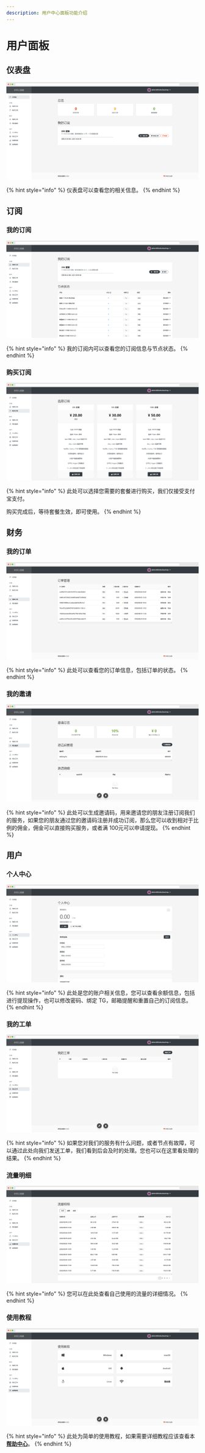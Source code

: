 ```yaml
---
description: 用户中心面板功能介绍
---
```


# 用户面板

## 仪表盘

![&#x591A;&#x7F8E;&#x4E91;&#x52A0;&#x901F;&#xFF5C;&#x7528;&#x6237;&#x4E2D;&#x5FC3;&#xFF5C;&#x4EEA;&#x8868;&#x76D8;](../../.gitbook/assets/duomeicloud_user-panel-001-dashboard.png)

{% hint style="info" %}
仪表盘可以查看您的相关信息。
{% endhint %}

## 订阅

### 我的订阅

![&#x591A;&#x7F8E;&#x4E91;&#x52A0;&#x901F;&#xFF5C;&#x7528;&#x6237;&#x4E2D;&#x5FC3;&#xFF5C;&#x6211;&#x7684;&#x8BA2;&#x9605;](../../.gitbook/assets/duomeicloud_user-panel-002-subscribe.png)

{% hint style="info" %}
我的订阅内可以查看您的订阅信息与节点状态。
{% endhint %}

### 购买订阅

![&#x591A;&#x7F8E;&#x4E91;&#x52A0;&#x901F;&#xFF5C;&#x7528;&#x6237;&#x4E2D;&#x5FC3;&#xFF5C;&#x8D2D;&#x4E70;&#x8BA2;&#x9605;](../../.gitbook/assets/duomeicloud_user-panel-003-plan.png)

{% hint style="info" %}
此处可以选择您需要的套餐进行购买，我们仅接受支付宝支付。

购买完成后，等待套餐生效，即可使用。
{% endhint %}

## 财务

### 我的订单

![&#x591A;&#x7F8E;&#x4E91;&#x52A0;&#x901F;&#xFF5C;&#x7528;&#x6237;&#x4E2D;&#x5FC3;&#xFF5C;&#x6211;&#x7684;&#x8BA2;&#x5355;](../../.gitbook/assets/duomeicloud_user-panel-004-order.png)

{% hint style="info" %}
此处可以查看您的订单信息，包括订单的状态。
{% endhint %}

### 我的邀请

![&#x591A;&#x7F8E;&#x4E91;&#x52A0;&#x901F;&#xFF5C;&#x7528;&#x6237;&#x4E2D;&#x5FC3;&#xFF5C;&#x6211;&#x7684;&#x9080;&#x8BF7;](../../.gitbook/assets/duomeicloud_user-panel-005-invite.png)

{% hint style="info" %}
此处可以生成邀请码，用来邀请您的朋友注册订阅我们的服务，如果您的朋友通过您的邀请码注册并成功订阅，那么您可以收到相对于比例的佣金，佣金可以直接购买服务，或者满 100元可以申请提现。
{% endhint %}

## 用户

### 个人中心

![&#x591A;&#x7F8E;&#x4E91;&#x52A0;&#x901F;&#xFF5C;&#x7528;&#x6237;&#x4E2D;&#x5FC3;&#xFF5C;&#x4E2A;&#x4EBA;&#x4E2D;&#x5FC3;](../../.gitbook/assets/duomeicloud_user-panel-006-profile.png)

{% hint style="info" %}
此处是您的账户相关信息，您可以查看余额信息，包括进行提现操作，也可以修改密码、绑定 TG，邮箱提醒和重置自己的订阅信息。
{% endhint %}

### 我的工单

![&#x591A;&#x7F8E;&#x4E91;&#x52A0;&#x901F;&#xFF5C;&#x7528;&#x6237;&#x4E2D;&#x5FC3;&#xFF5C;&#x6211;&#x7684;&#x5DE5;&#x5355;](../../.gitbook/assets/duomeicloud_user-panel-007-ticket.png)

{% hint style="info" %}
如果您对我们的服务有什么问题，或者节点有故障，可以通过此处向我们发送工单，我们看到后会及时的处理。您也可以在这里看处理的结果。
{% endhint %}

### 流量明细

![&#x591A;&#x7F8E;&#x4E91;&#x52A0;&#x901F;&#xFF5C;&#x7528;&#x6237;&#x4E2D;&#x5FC3;&#xFF5C;&#x6D41;&#x91CF;&#x660E;&#x7EC6;](../../.gitbook/assets/duomeicloud_user-panel-008-traffic.png)

{% hint style="info" %}
您可以在此处查看自己使用的流量的详细情况。
{% endhint %}

### 使用教程

![&#x591A;&#x7F8E;&#x4E91;&#x52A0;&#x901F;&#xFF5C;&#x7528;&#x6237;&#x4E2D;&#x5FC3;&#xFF5C;&#x4F7F;&#x7528;&#x6559;&#x7A0B;](../../.gitbook/assets/duomeicloud_user-panel-009-tutorial.png)

{% hint style="info" %}
此处为简单的使用教程，如果需要详细教程应该查看本[**帮助中心**](https://docs.lululucloud.xyz/)。
{% endhint %}

